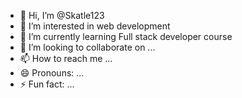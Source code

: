 - 👋 Hi, I’m @Skatle123
- 👀 I’m interested in web development 
- 🌱 I’m currently learning Full stack developer course 
- 💞️ I’m looking to collaborate on ...
- 📫 How to reach me ...
- 😄 Pronouns: ...
- ⚡ Fun fact: ...

<!---
Skatle18062002/Skatle18062002 is a ✨ special ✨ repository because its `README.md` (this file) appears on your GitHub profile.
You can click the Preview link to take a look at your changes.
--->
